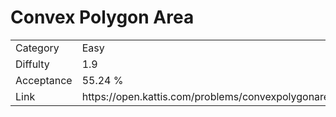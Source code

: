 # Convex Polygon Area

<table>
    <tr>
        <td>Category</td>
        <td>Easy</td>
    </tr>
    <tr>
        <td>Diffulty</td>
        <td>1.9</td>
    </tr>
    <tr>
        <td>Acceptance</td>
        <td>55.24 %</td>
    </tr>
    <tr>
        <td>Link</td>
        <td>https://open.kattis.com/problems/convexpolygonarea</td>
    </tr>
</table>